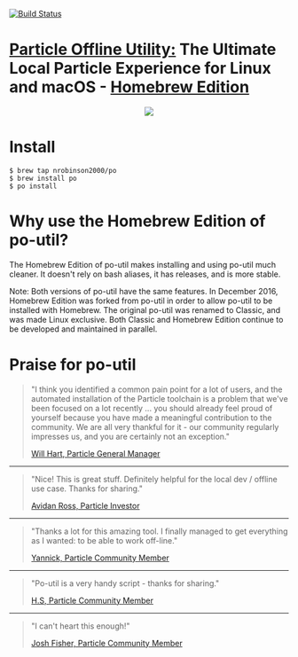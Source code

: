 [![Build Status](https://travis-ci.org/nrobinson2000/homebrew-po.svg?branch=master)](https://travis-ci.org/nrobinson2000/homebrew-po)

# [Particle Offline Utility:](https://github.com/nrobinson2000/po-util) The Ultimate Local Particle Experience for Linux and macOS - [Homebrew Edition](https://github.com/nrobinson2000/homebrew-po)

<p align="center">
<img src="https://cdn.rawgit.com/nrobinson2000/homebrew-po/master/logo.svg">
</p>

# Install

```
$ brew tap nrobinson2000/po
$ brew install po
$ po install
```

# Why use the Homebrew Edition of po-util?

The Homebrew Edition of po-util makes installing and using po-util much cleaner. It doesn't rely on bash aliases, it has releases, and is more stable.

Note: Both versions of po-util have the same features. In December 2016, Homebrew Edition was forked from po-util in order to allow po-util to be installed with Homebrew. The original po-util was renamed to Classic, and was made Linux exclusive. Both Classic and Homebrew Edition continue to be developed and maintained in parallel.

# Praise for po-util

> "I think you identified a common pain point for a lot of users, and the automated installation of the Particle toolchain is a problem that we've been focused on a lot recently ... you should already feel proud of yourself because you have made a meaningful contribution to the community. We are all very thankful for it - our community regularly impresses us, and you are certainly not an exception."
>
> [Will Hart, Particle General Manager](http://nrobinson2000.me/po-util-recognition.pdf)

* * *

> "Nice! This is great stuff. Definitely helpful for the local dev / offline use case. Thanks for sharing."
>
> [Avidan Ross, Particle Investor](http://community.particle.io/t/po-util-a-toolchain-installer-helper-for-linux-and-osx/21015/2?u=nrobinson2000)

* * *

> "Thanks a lot for this amazing tool. I finally managed to get everything as I wanted: to be able to work off-line."
>
> [Yannick, Particle Community Member](https://community.particle.io/t/po-util-a-toolchain-installer-helper-for-linux-and-osx/21015/34?u=nrobinson2000)

* * *

> "Po-util is a very handy script - thanks for sharing."
>
> [H.S, Particle Community Member](http://community.particle.io/t/po-util-a-toolchain-installer-helper-for-linux-and-osx/21015/15?u=nrobinson2000)

* * *

> "I can't heart this enough!"
>
> [Josh Fisher, Particle Community Member](http://community.particle.io/t/po-util-a-toolchain-installer-helper-for-linux-and-osx/21015/27?u=nrobinson2000)
